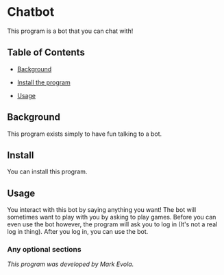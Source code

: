# Chatbot

This program is a bot that you can chat with!

## Table of Contents

- [Background](#background)

- [Install the program](#install)

- [Usage](#usage)

## Background

This program exists simply to have fun talking to a bot.

## Install

You can install this program.

## Usage

You interact with this bot by saying anything you want! The bot will sometimes want to play with you by asking to play games. Before you can even use the bot however, the program will ask you to log in (It's not a real log in thing). After you log in, you can use the bot.

### Any optional sections

*This program was developed by Mark Evola.*
